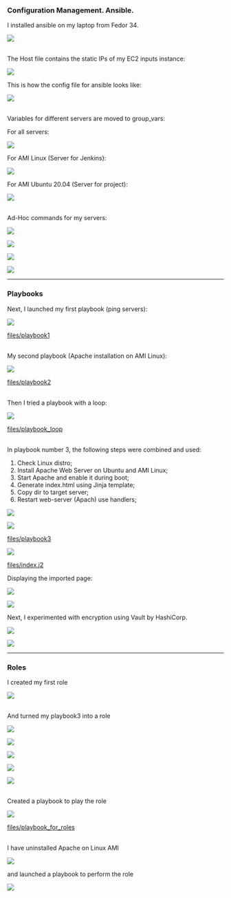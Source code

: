 ### Configuration Management. Ansible.

I installed ansible on my laptop from Fedor 34. 
 <p><img  src='images/ansible_tree.png'></p>
<br>
The Host file contains the static IPs of my EC2 inputs instance:
 <p><img  src='images/ansible_hosts.png'></p>
This is how the config file for ansible looks like:
 <p><img  src='images/ansible_config.png'></p>
<br>
Variables for different servers are moved to group_vars:

For all servers:  
 <p><img  src='images/vars_all.png'></p>
For AMI Linux (Server for Jenkins):  
 <p><img  src='images/vars_jenkins.png'></p>
For AMI Ubuntu 20.04 (Server for project):  
 <p><img  src='images/vars_projservers.png'></p>
<br>
Ad-Hoc commands for my servers:
 <p><img  src='images/ad_hoc1.png'></p>
 <p><img  src='images/ad_hoc2.png'></p>
 <p><img  src='images/ad_hoc3.png'></p>
 <p><img  src='images/ad_hoc4.png'></p>

-------------------------

### Playbooks
Next, I launched my first playbook (ping servers):
 <p><img  src='images/playbook1.png'></p>
<p><a href="files/playbook1.yml">files/playbook1</a></p>
<br>
My second playbook (Apache installation on AMI Linux):
 <p><img  src='images/playbook2.png'></p>
<p><a href="files/playbook2.yml">files/playbook2</a></p>
<br>
Then I tried a playbook with a loop:
 <p><img  src='images/playbook_loop.png'></p>
 <p><a href="files/playbook_loop.yml">files/playbook_loop</a></p>
<br>
In playbook number 3, the following steps were combined and used:

 1. Check Linux distro;
 2. Install Apache Web Server on Ubuntu and AMI Linux;
 1. Start Apache and enable it during boot;
 2. Generate index.html using Jinja template;
 3. Copy dir to target server;
 4. Restart web-server (Apach) use handlers;
<p><img  src='images/playbook3.png'></p>
<p><img  src='images/playbook3_2.png'></p>
<p><a href="files/playbook3.yml">files/playbook3</a></p>
<p><img  src='images/j2_template.png'></p>
<p><a href="files/index.j2">files/index.j2</a></p>

Displaying the imported page:
<p><img  src='images/web1.png'></p>
<p><img  src='images/web2.png'></p>

Next, I experimented with encryption using Vault by HashiCorp.
<p><img  src='images/vault.png'></p>
<p><img  src='images/vault2.png'></p>

-------------------------

### Roles

I created my first role
<p><img  src='images/roles_init.png'></p>
<br>
And turned my playbook3 into a role
<p><img  src='images/roles_files.png'></p>
<p><img  src='images/roles_templates.png'></p>
<p><img  src='images/roles_default_vars.png'></p>
<p><img  src='images/roles_handlers.png'></p>
<p><img  src='images/roles_tasks.png'></p>
<br>
Created a playbook to play the role
<p><img  src='images/roles_playbook.png'></p>
<p><a href="files/playbook_for_roles">files/playbook_for_roles</a></p>
<br>
I have uninstalled Apache on Linux AMI
<p><img  src='images/rm_apache_ami.png'></p>
and launched a playbook to perform the role
<p><img  src='images/roles_play.png'></p>
